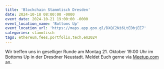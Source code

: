 ```yaml
---
title: 'Blockchain Stammtisch Dresden'
date: 2024-10-18 08:00:00 -0000
event_date: 2024-10-21 19:00:00 -0000
event_location_name: 'Bottoms Up'
event_location_url: 'https://maps.app.goo.gl/DXQC2Ni6LtEDbjEE7'
categories: stammtisch
tags: ethereum,fees,portfolio,tech,em2024
---
```


Wir treffen uns in geselliger Runde am Montag 21. Oktober 19:00 Uhr im Bottoms Up in der Dresdner Neustadt. Meldet Euch gerne via [Meetup.com](https://www.meetup.com/de-DE/blockchainmeetupsaxony/events/) an.
